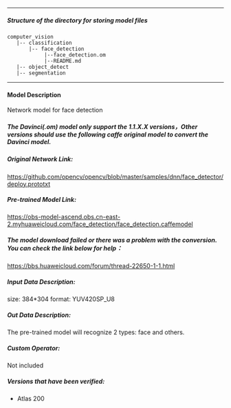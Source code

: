 *******************************************************************************
##### Structure of the directory for storing model files
```
computer_vision
   |-- classification
       |-- face_detection
            |--face_detection.om
            |--README.md
   |-- object_detect
   |-- segmentation
```

*******************************************************************************

#### Model Description
Network model for face detection

##### The Davinci(.om) model only support the 1.1.X.X versions，Other versions should use the following caffe original model to convert the Davinci model.

##### Original Network Link:
https://github.com/opencv/opencv/blob/master/samples/dnn/face_detector/deploy.prototxt

##### Pre-trained Model Link:
https://obs-model-ascend.obs.cn-east-2.myhuaweicloud.com/face_detection/face_detection.caffemodel

##### The model download failed or there was a problem with the conversion. You can check the link below for help：
https://bbs.huaweicloud.com/forum/thread-22650-1-1.html

##### Input Data Description:
size: 384*304
format: YUV420SP_U8

##### Out Data Description:
The pre-trained model will recognize 2 types: face and others.

##### Custom Operator:
Not included

##### Versions that have been verified:
- Atlas 200
